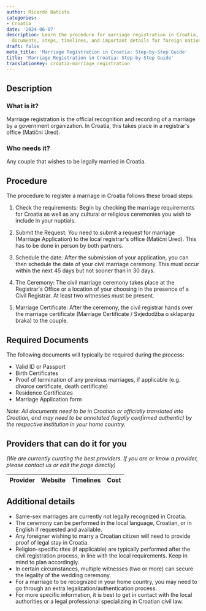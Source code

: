 ```yaml
---
author: Ricardo Batista
categories:
- Croatia
date: '2024-06-07'
description: Learn the procedure for marriage registration in Croatia, including required
  documents, steps, timelines, and important details for foreign nationals.
draft: false
meta_title: 'Marriage Registration in Croatia: Step-by-Step Guide'
title: 'Marriage Registration in Croatia: Step-by-Step Guide'
translationKey: croatia-marriage_registration
---
```





## Description
### What is it?
Marriage registration is the official recognition and recording of a marriage by a government organization. In Croatia, this takes place in a registrar's office (Matični Ured).

### Who needs it?
Any couple that wishes to be legally married in Croatia.

## Procedure
The procedure to register a marriage in Croatia follows these broad steps:

1. Check the requirements: Begin by checking the marriage requirements for Croatia as well as any cultural or religious ceremonies you wish to include in your nuptials.
   
2. Submit the Request: You need to submit a request for marriage (Marriage Application) to the local registrar's office (Matični Ured). This has to be done in person by both partners.

3. Schedule the date: After the submission of your application, you can then schedule the date of your civil marriage ceremony. This must occur within the next 45 days but not sooner than in 30 days.

4. The Ceremony: The civil marriage ceremony takes place at the Registrar's Office or a location of your choosing in the presence of a Civil Registrar. At least two witnesses must be present.

5. Marriage Certificate: After the ceremony, the civil registrar hands over the marriage certificate (Marriage Certificate / Svjedodžba o sklapanju braka) to the couple.


## Required Documents
The following documents will typically be required during the process:

- Valid ID or Passport
- Birth Certificates
- Proof of termination of any previous marriages, if applicable (e.g. divorce certificate, death certificate)
- Residence Certificates
- Marriage Application form

*Note: All documents need to be in Croatian or officially translated into Croatian, and may need to be annotated (legally confirmed authentic) by the respective institution in your home country.*

## Providers that can do it for you

_(We are currently curating the best providers. If you are or know a provider, please contact us or edit the page directly)_

| Provider        |     Website     |     Timelines    |       Cost      |
| --------------- | --------------- |  :-------------: | :-------------: |

## Additional details 
- Same-sex marriages are currently not legally recognized in Croatia.
- The ceremony can be performed in the local language, Croatian, or in English if requested and available.
- Any foreigner wishing to marry a Croatian citizen will need to provide proof of legal stay in Croatia.
- Religion-specific rites (if applicable) are typically performed after the civil registration process, in line with the local requirements. Keep in mind to plan accordingly.
- In certain circumstances, multiple witnesses (two or more) can secure the legality of the wedding ceremony.
- For a marriage to be recognized in your home country, you may need to go through an extra legalization/authentication process.
- For more specific information, it is best to get in contact with the local authorities or a legal professional specializing in Croatian civil law.